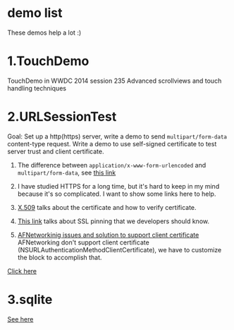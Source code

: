 # demo list

These demos help a lot :)

# 1.TouchDemo

TouchDemo in WWDC 2014 session 235 Advanced scrollviews and touch handling techniques

# 2.URLSessionTest

Goal: Set up a http(https) server, write a demo to send `multipart/form-data` content-type request. Write a demo to use self-signed certificate to test server trust and client certificate.

1. The difference between `application/x-www-form-urlencoded` and `multipart/form-data`, see [this link](http://stackoverflow.com/questions/4007969/application-x-www-form-urlencoded-or-multipart-form-data)

2. I have studied HTTPS for a long time, but it's hard to keep in my mind because it's so complicated. I want to show some links here to help.

 1. [X.509](https://en.wikipedia.org/wiki/X.509) talks about the certificate and how to verify certificate.
 2. [This link](http://blog.lumberlabs.com/2012/04/why-app-developers-should-care-about.html) talks about SSL pinning that we developers should know.
 3. [AFNetworkinig issues and solution to support client certificate](https://github.com/AFNetworking/AFNetworking/issues/2316) AFNetworking don't support client certificate (NSURLAuthenticationMethodClientCertificate), we have to customize the block to accomplish that.

[Click here](https://github.com/kudocc/demo/tree/master/URLSessionTest)

# 3.sqlite

[See here](https://github.com/kudocc/demo/tree/master/sqlite)
